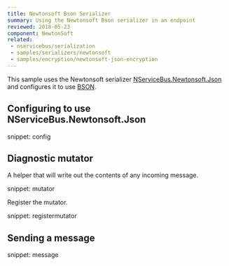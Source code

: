 ```yaml
---
title: Newtonsoft Bson Serializer
summary: Using the Newtonsoft Bson serializer in an endpoint
reviewed: 2018-05-23
component: NewtonSoft
related:
 - nservicebus/serialization
 - samples/serializers/newtonsoft
 - samples/encryption/newtonsoft-json-encryption
---
```


This sample uses the Newtonsoft serializer [NServiceBus.Newtonsoft.Json](https://github.com/Particular/NServiceBus.Newtonsoft.Json) and configures it to use [BSON](http://bsonspec.org/).


## Configuring to use NServiceBus.Newtonsoft.Json

snippet: config


## Diagnostic mutator

A helper that will write out the contents of any incoming message.

snippet: mutator

Register the mutator.

snippet: registermutator


## Sending a message

snippet: message